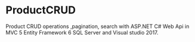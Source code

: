 # ProductCRUD
Product CRUD operations ,pagination, search with ASP.NET C# Web Api in MVC 5 Entity Framework 6 SQL Server and Visual studio 2017.
